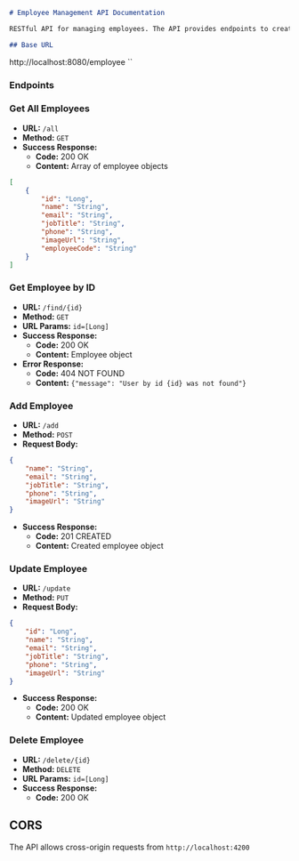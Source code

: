 ```markdown
# Employee Management API Documentation

RESTful API for managing employees. The API provides endpoints to create, read, update, and delete employee records.

## Base URL
```
http://localhost:8080/employee
``

### Endpoints

### Get All Employees
- **URL:** `/all`
- **Method:** `GET`
- **Success Response:**
  - **Code:** 200 OK
  - **Content:** Array of employee objects
```json
[
    {
        "id": "Long",
        "name": "String",
        "email": "String",
        "jobTitle": "String",
        "phone": "String",
        "imageUrl": "String",
        "employeeCode": "String"
    }
]
```

### Get Employee by ID
- **URL:** `/find/{id}`
- **Method:** `GET`
- **URL Params:** `id=[Long]`
- **Success Response:**
    - **Code:** 200 OK
    - **Content:** Employee object
- **Error Response:**
    - **Code:** 404 NOT FOUND
    - **Content:** `{"message": "User by id {id} was not found"}`

### Add Employee
- **URL:** `/add`
- **Method:** `POST`
- **Request Body:**
```json
{
    "name": "String",
    "email": "String",
    "jobTitle": "String",
    "phone": "String",
    "imageUrl": "String"
}
```
- **Success Response:**
    - **Code:** 201 CREATED
    - **Content:** Created employee object

### Update Employee
- **URL:** `/update`
- **Method:** `PUT`
- **Request Body:**
```json
{
    "id": "Long",
    "name": "String",
    "email": "String",
    "jobTitle": "String",
    "phone": "String",
    "imageUrl": "String"
}
```
- **Success Response:**
    - **Code:** 200 OK
    - **Content:** Updated employee object

### Delete Employee
- **URL:** `/delete/{id}`
- **Method:** `DELETE`
- **URL Params:** `id=[Long]`
- **Success Response:**
    - **Code:** 200 OK

## CORS
The API allows cross-origin requests from `http://localhost:4200`
```